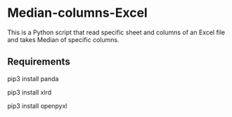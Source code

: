 # Median-columns-Excel

This is a Python script that read specific sheet and columns of an Excel file and takes Median of specific columns.

## Requirements

pip3 install panda

pip3 install xlrd

pip3 install openpyxl
